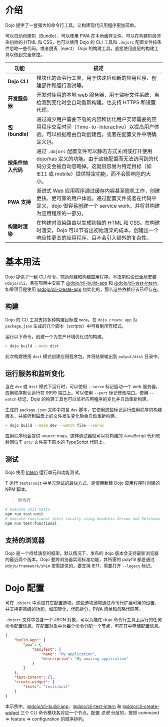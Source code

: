 # 介绍

<!--
https://github.com/dojo/framework/blob/master/docs/en/building/introduction.md
commit b8e0228c4025cb803d1c56521b054f6d5e6dfdb2
-->

Dojo 提供了一套强大的命令行工具，让构建现代应用程序更加简单。

可以自动创建包（Bundle），可以使用 PWA 在本地缓存文件，可以在构建阶段渲染初始的 HTML 和 CSS，也可以使用 Dojo 的 CLI 工具和 `.dojorc` 配置文件按条件忽略一些代码。或者脱离（eject） Dojo 的构建工具，直接使用底层的构建工具以做到完全掌控。

| 功能               | 描述                                                                                                                                                                                                 |
| ------------------ | ---------------------------------------------------------------------------------------------------------------------------------------------------------------------------------------------------- |
| **Dojo CLI**       | 模块化的命令行工具，用于快速启动新的应用程序、创建部件和运行测试等。                                                                                                                                 |
| **开发服务器**     | 开发时使用的本地 web 服务器，用于监听文件系统，当检测到变化时会自动重新构建。也支持 HTTPS 和设置代理。                                                                                               |
| **包(bundle)**     | 通过减少用户需要下载的内容和优化用户实际需要的应用程序交互时间（Time-to-Interactive）以提高用户体验。可以根据路由自动创建包，或者在配置文件中明确定义包。                                            |
| **按条件纳入代码** | 通过 `.dojorc` 配置文件可以静态方式关闭或打开使用 dojo/has 定义的功能。由于这些配置而无法访问到的代码分支会被自动忽略掉。这就很容易为特定目标（如 IE11 或 mobile）提供特定功能，而不会影响包的大小。 |
| **PWA 支持**       | 渐进式 Web 应用程序通过缓存内容甚至脱机工作，创建更快、更可靠的用户体验。通过配置文件或者在代码中定义，dojo 很容易创建一个 service work，并将其构建为应用程序的一部分。                              |
| **构建时渲染**     | 在构建时渲染路由以生成初始的 HTML 和 CSS。在构建时渲染，Dojo 可以节省出初始渲染的成本，创建出一个响应性更高的应用程序，且不会引入额外的复杂性。                                                      |

# 基本用法

Dojo 提供了一组 CLI 命令，辅助创建和构建应用程序。本指南假设已全局安装 `@dojo/cli`，且在项目中安装了 [@dojo/cli-build-app](https://github.com/dojo/cli-build-app) 和 [@dojo/cli-test-intern](https://github.com/dojo/cli-test-intern)。如果项目是使用 [@dojo/cli-create-app](https://github.com/dojo/cli-create-app) 初始化的，那么这些依赖应该已经存在。

## 构建

Dojo 的 CLI 工具支持多种构建目标或 `mode`。在 `dojo create app` 为 `package.json` 生成的几个脚本（scripts）中可看到所有模式。

运行以下命令，创建一个为生产环境优化过的构建。

```bash
> dojo build --mode dist
```

此次构建使用 `dist` 模式创建应用程序包，并将结果输出到 `output/dist` 目录中。

## 运行服务和监听变化

当在 `dev` 或 `dist` 模式下运行时，可以使用 `--serve` 标记启动一个 web 服务器。应用程序默认运行在 9999 端口上。可以使用 `--port` 标记修改端口。使用 `--watch` 标记，Dojo 的构建工具也可以监听应用程序的变化并自动重新构建。

生成的 `package.json` 文件中包含 `dev` 脚本，它使用这些标记运行应用程序的构建版本，并监听到磁盘上的文件发生变化后会自动重新构建。

```bash
> dojo build --mode dev --watch file --serve
```

应用程序也会提供 source map。这样调试器就可以将构建的 JavaScript 代码映射回位于 `src/` 文件夹下原本的 TypeScript 代码上。

## 测试

Dojo 使用 [Intern](https://theintern.io/) 运行单元和功能测试。

T 运行 `tests/unit` 中单元测试的最快方式，是使用新建 Dojo 应用程序时创建的 NPM 脚本。

> 命令行

```bash
# execute unit tests
npm run test:unit
# execute functional tests locally using headless Chrome and Selenium
npm run test:functional
```

## 支持的浏览器

Dojo 是一个持续演变的框架。默认情况下，发布的 dojo 版本会支持最新浏览器的最近两个版本。Dojo 要跨浏览器实现标准功能，其所需的 polyfill 都是通过 `@dojo/framework/shim` 按需提供的。要支持 IE11，需要打开 `--legacy` 标记。

# Dojo 配置

可在 `.dojorc` 中添加其它配置选项。这些选项通常通过命令行扩展可用的设置，并支持更高级的功能，如国际化、代码拆分、PWA 清单和忽略代码等。

`.dojorc` 文件中包含一个 JSON 对象，可以为能在 dojo 命令行工具上运行的任何命令配置信息。在配置对象中为每个命令分配一个节点，可在其中存储配置信息。

```json
{
	"build-app": {
		"pwa": {
			"manifest": {
				"name": "My Application",
				"description": "My amazing application"
			}
		}
	},
	"test-intern": {},
	"create-widget": {
		"tests": "tests/unit"
	}
}
```

本示例中，[@dojo/cli-build-app](https://github.com/dojo/cli-build-app/)、[@dojo/cli-test-intern](https://github.com/dojo/cli-test-intern) 和 [@dojo/cli-create-widget](https://github.com/dojo/cli-create-widget) 三个 CLI 命令模块各对应一个节点。配置 _总是_ 分层的，按照 command => feature => configuration 的顺序排列。
